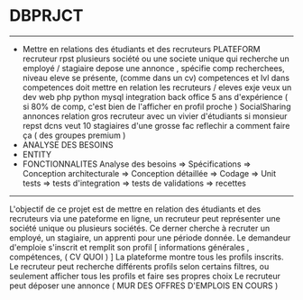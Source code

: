 # DBPRJCT

---

- Mettre en relations des étudiants et des recruteurs PLATEFORM
recruteur rpst plusieurs société ou une societe unique qui recherche un employé / stagiaire
depose une annonce , spécifie comp recherchees, niveau
eleve se présente, (comme dans un cv) competences et lvl dans competences
doit mettre en relation les recruteurs / eleves 
exje veux un dev web php python mysql integration back office 5 ans d'expérience ( si 80% de comp, c'est bien de l'afficher en profil proche )
SocialSharing annonces
relation gros recruteur avec un vivier d'étudiants 
si monsieur repst dcns veut 10 stagiaires d'une grosse fac
reflechir a comment faire ça ( des groupes premium )
- ANALYSE DES BESOINS
- ENTITY
- FONCTIONNALITES
Analyse des besoins => Spécifications => Conception architecturale => Conception détaillée => Codage => Unit tests => tests d'integration => tests de validations => recettes




---

L'objectif de ce projet est de mettre en relation des étudiants et des recruteurs via une pateforme en ligne, un recruteur peut représenter une société unique ou plusieurs sociétés. Ce derner cherche à recruter un employé, un stagiaire, un apprenti pour une période donnée.
Le demandeur d'emploie s'inscrit et remplit son profil [ informations générales , compétences, ( CV QUOI ) ]
La plateforme montre tous les profils inscrits.
Le recruteur peut recherche différents profils selon certains filtres, ou seulement afficher tous les profils et faire ses propres choix
Le recruteur peut déposer une annonce ( MUR DES OFFRES D'EMPLOIS EN COURS  )
